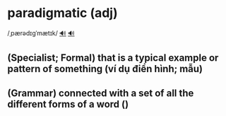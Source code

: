 # paradigmatic (adj)

/ˌpærədɪɡˈmætɪk/ [🔊](https://www.oxfordlearnersdictionaries.com/media/english/uk_pron/p/par/parad/paradigmatic__gb_1.mp3) [🔊](https://www.oxfordlearnersdictionaries.com/media/english/us_pron/p/par/parad/paradigmatic__us_1.mp3)

## (Specialist; Formal) that is a typical example or pattern of something (ví dụ điển hình; mẫu)

## (Grammar) connected with a set of all the different forms of a word ()